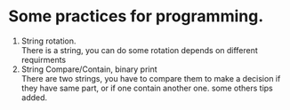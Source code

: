 Some practices for programming.
=======
1. String rotation.  
There is a string, you can do some rotation depends on different requirments
2. String Compare/Contain, binary print  
There are two strings, you have to compare them to make a decision if they
have same part, or if one contain another one. some others tips added.
